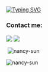 <br/>

[![Typing SVG](https://readme-typing-svg.herokuapp.com?font=Fira+Code&size=22&duration=2800&pause=1000&color=9F5682&center=true&vCenter=true&width=480&lines=%F0%9F%91%8B+This+is+Nancy;Welcome+to+my+Github+page+%F0%9F%A5%B3;I'm+a...;Web+Development+TA+%40+Brainstation;Fullstack+Developer;I+love...%F0%9F%91%A9%E2%80%8D%F0%9F%92%BB%F0%9F%8C%8C%E2%9C%88%EF%B8%8F%E2%9B%B7%F0%9F%9B%B9%F0%9F%8D%A6%F0%9F%8E%AE%F0%9F%8E%A7...and+more..!;Connect+with+me+%E2%A4%B5)](https://git.io/typing-svg)

  
### Contact me:

  <a href="https://github.com/nancy-sun" target="_blank"><img align="center" src="https://img.shields.io/badge/github-%23121011.svg?style=for-the-badge&logo=github&logoColor=white" /></a>   <a href="https://linkedin.com/in/-nancy-sun" target="_blank"><img align="center" src="https://img.shields.io/badge/linkedin-%230077B5.svg?style=for-the-badge&logo=linkedin&logoColor=white" /></a>  
  
    
<p>&nbsp;<img align="center" src="https://github-readme-stats.vercel.app/api?username=nancy-sun&show_icons=true&theme=omni&locale=en" alt="nancy-sun" /></p>

<p><img align="center" src="https://github-readme-streak-stats.herokuapp.com/?user=nancy-sun&theme=omni" alt="nancy-sun" /></p>






